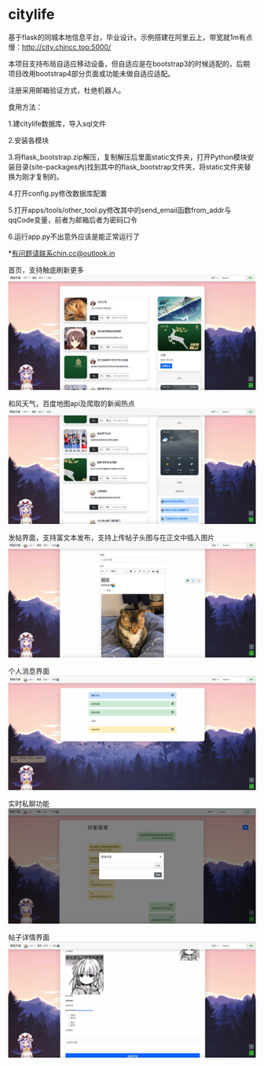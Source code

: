 # citylife
基于flask的同城本地信息平台，毕业设计。示例搭建在阿里云上，带宽就1m有点慢：http://city.chincc.top:5000/

本项目支持布局自适应移动设备，但自适应是在bootstrap3的时候适配的，后期项目改用bootstrap4部分页面或功能未做自适应适配。

注册采用邮箱验证方式，杜绝机器人。


食用方法：

1.建citylife数据库，导入sql文件

2.安装各模块

3.将flask_bootstrap.zip解压，复制解压后里面static文件夹，打开Python模块安装目录(site-packages內)找到其中的flask_bootstrap文件夹，将static文件夹替换为刚才复制的。

4.打开config.py修改数据库配置

5.打开apps/tools/other_tool.py修改其中的send_email函数from_addr与qqCode变量，前者为邮箱后者为密码口令

6.运行app.py不出意外应该是能正常运行了

*有问题请联系chin.cc@outlook.in


首页，支持触底刷新更多
![Image text](https://github.com/chincccc/citylife/blob/main/pic/1.png)

和风天气，百度地图api及爬取的新闻热点
![Image text](https://github.com/chincccc/citylife/blob/main/pic/2.png)

发帖界面，支持富文本发布，支持上传帖子头图与在正文中插入图片
![Image text](https://github.com/chincccc/citylife/blob/main/pic/3.png)

个人消息界面
![Image text](https://github.com/chincccc/citylife/blob/main/pic/4.png)

实时私聊功能
![Image text](https://github.com/chincccc/citylife/blob/main/pic/5.png)

帖子详情界面
![Image text](https://github.com/chincccc/citylife/blob/main/pic/6.png)
